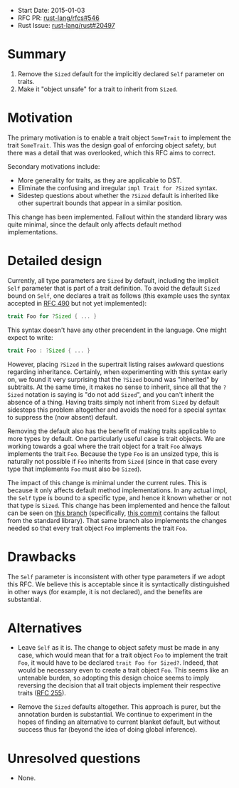 - Start Date: 2015-01-03
- RFC PR: [rust-lang/rfcs#546](https://github.com/rust-lang/rfcs/pull/546)
- Rust Issue: [rust-lang/rust#20497](https://github.com/rust-lang/rust/issues/20497)

# Summary

1. Remove the `Sized` default for the implicitly declared `Self`
   parameter on traits.
2. Make it "object unsafe" for a trait to inherit from `Sized`.

# Motivation

The primary motivation is to enable a trait object `SomeTrait` to
implement the trait `SomeTrait`. This was the design goal of enforcing
object safety, but there was a detail that was overlooked, which this
RFC aims to correct.

Secondary motivations include:

- More generality for traits, as they are applicable to DST.
- Eliminate the confusing and irregular `impl Trait for ?Sized`
  syntax.
- Sidestep questions about whether the `?Sized` default is inherited
  like other supertrait bounds that appear in a similar position.

This change has been implemented. Fallout within the standard library
was quite minimal, since the default only affects default method
implementations.

# Detailed design

Currently, all type parameters are `Sized` by default, including the
implicit `Self` parameter that is part of a trait definition. To avoid
the default `Sized` bound on `Self`, one declares a trait as follows
(this example uses the syntax accepted in [RFC 490] but not yet
implemented):

```rust
trait Foo for ?Sized { ... }
```

This syntax doesn't have any other precendent in the language. One
might expect to write:

```rust
trait Foo : ?Sized { ... }
```

However, placing `?Sized` in the supertrait listing raises awkward
questions regarding inheritance. Certainly, when experimenting with
this syntax early on, we found it very surprising that the `?Sized`
bound was "inherited" by subtraits. At the same time, it makes no
sense to inherit, since all that the `?Sized` notation is saying is
"do not add `Sized`", and you can't inherit the absence of a
thing. Having traits simply not inherit from `Sized` by default
sidesteps this problem altogether and avoids the need for a special
syntax to suppress the (now absent) default.

Removing the default also has the benefit of making traits applicable
to more types by default. One particularly useful case is trait
objects. We are working towards a goal where the trait object for a
trait `Foo` always implements the trait `Foo`. Because the type `Foo`
is an unsized type, this is naturally not possible if `Foo` inherits
from `Sized` (since in that case every type that implements `Foo` must
also be `Sized`).

The impact of this change is minimal under the current rules. This is
because it only affects default method implementations. In any actual
impl, the `Self` type is bound to a specific type, and hence it known
whether or not that type is `Sized`. This change has been implemented
and hence the fallout can be seen on [this branch] (specifically,
[this commit] contains the fallout from the standard library). That
same branch also implements the changes needed so that every trait
object `Foo` implements the trait `Foo`.

[RFC 255]: https://github.com/rust-lang/rfcs/blob/master/text/0255-object-safety.md
[RFC 490]: https://github.com/rust-lang/rfcs/blob/master/text/0490-dst-syntax.md
[this branch]: https://github.com/nikomatsakis/rust/tree/impl-trait-for-trait-2
[this commit]: https://github.com/nikomatsakis/rust/commit/d08a08ab82031b6f935bdaf160a28d9520ded1ab

# Drawbacks

The `Self` parameter is inconsistent with other type parameters if we
adopt this RFC. We believe this is acceptable since it is
syntactically distinguished in other ways (for example, it is not
declared), and the benefits are substantial.

# Alternatives

- Leave `Self` as it is. The change to object safety must be made in
  any case, which would mean that for a trait object `Foo` to
  implement the trait `Foo`, it would have to be declared `trait Foo
  for Sized?`. Indeed, that would be necessary even to create a trait
  object `Foo`. This seems like an untenable burden, so adopting this
  design choice seems to imply reversing the decision that all trait
  objects implement their respective traits ([RFC 255]).
  
- Remove the `Sized` defaults altogether. This approach is purer, but
  the annotation burden is substantial. We continue to experiment in
  the hopes of finding an alternative to current blanket default, but
  without success thus far (beyond the idea of doing global
  inference).

# Unresolved questions

- None.
